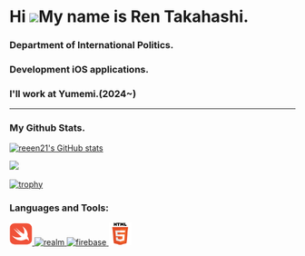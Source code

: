 Hi ![](https://user-images.githubusercontent.com/18350557/176309783-0785949b-9127-417c-8b55-ab5a4333674e.gif)My name is Ren Takahashi.
=====================================================================================================================================
<h3 align="left">Department of International Politics.</h3> 
<h3 align="left">Development iOS applications.</h3>
<h3 align="left">I'll work at Yumemi.(2024~)</h3>

_______________________________________________ 
<h3 align="left">My Github Stats.</h3> 
  
<a href="http://www.github.com/reeen21"><img src="https://github-readme-stats.vercel.app/api?username=reeen21&show_icons=true&hide=&count_private=true&title_color=14b8a6&text_color=64748b&icon_color=facc15&bg_color=181824&hide_border=true&show_icons=true" alt="reeen21's GitHub stats" /></a>
  
<a href="http://www.github.com/reeen21"><img src="https://github-readme-streak-stats.herokuapp.com/?user=reeen21&stroke=64748b&background=181824&ring=14b8a6&fire=14b8a6&currStreakNum=64748b&currStreakLabel=14b8a6&sideNums=64748b&sideLabels=64748b&dates=64748b&hide_border=true" /></a>

[![trophy](https://github-profile-trophy.vercel.app/?username=reeen21&theme=tokyonight&margin-w=10&row=2&column=3)](https://github.com/reeen21/github-profile-trophy)
  
<h3 align="left">Languages and Tools:</h3>
<p align="left"> <a href="https://developer.apple.com/swift/" target="_blank" rel="noreferrer"> <img src="https://raw.githubusercontent.com/devicons/devicon/master/icons/swift/swift-original.svg" alt="swift" width="40" height="40"/> </a> <a href="https://realm.io/" target="_blank" rel="noreferrer"> <img src="https://raw.githubusercontent.com/bestofjs/bestofjs-webui/8665e8c267a0215f3159df28b33c365198101df5/public/logos/realm.svg" alt="realm" width="40" height="40"/> </a> <a href="https://firebase.google.com/" target="_blank" rel="noreferrer"> <img src="https://www.vectorlogo.zone/logos/firebase/firebase-icon.svg" alt="firebase" width="40" height="40"/> </a> <a href="https://www.w3.org/html/" target="_blank" rel="noreferrer"> <img src="https://raw.githubusercontent.com/devicons/devicon/master/icons/html5/html5-original-wordmark.svg" alt="html5" width="40" height="40"/> </a> </p>
